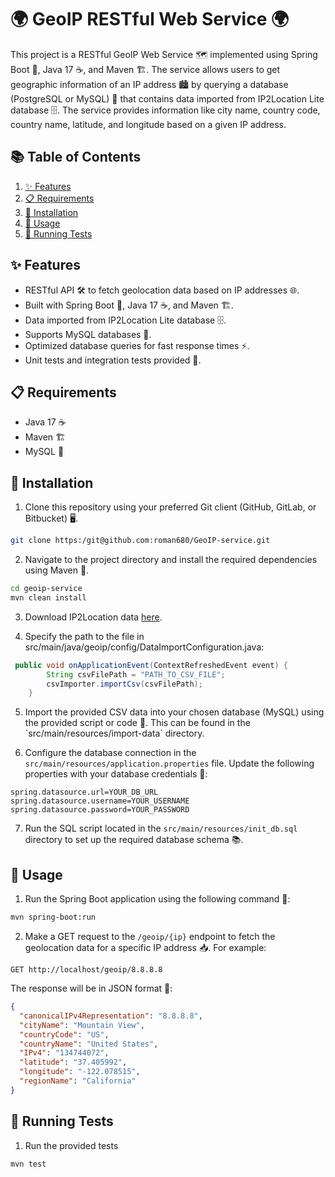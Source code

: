 # 🌍 GeoIP RESTful Web Service 🌍

This project is a RESTful GeoIP Web Service 🗺️ implemented using Spring Boot 🌱, Java 17 ☕, and Maven 🏗️. The service allows users to get geographic information of an IP address 🏙️ by querying a database (PostgreSQL or MySQL) 📁 that contains data imported from IP2Location Lite database 🗄️. The service provides information like city name, country code, country name, latitude, and longitude based on a given IP address.

## 📚 Table of Contents

1. [✨ Features](#features)
2. [📋 Requirements](#requirements)
3. [🔧 Installation](#installation)
4. [🚀 Usage](#usage)
5. [🧪 Running Tests](#running-tests)

## ✨ Features

- RESTful API 🛠️ to fetch geolocation data based on IP addresses 🌐.
- Built with Spring Boot 🌱, Java 17 ☕, and Maven 🏗️.
- Data imported from IP2Location Lite database 🗄️.
- Supports MySQL databases 📁.
- Optimized database queries for fast response times ⚡.
- Unit tests and integration tests provided 🧪.

## 📋 Requirements

- Java 17 ☕
- Maven 🏗️
- MySQL 📁

## 🔧 Installation

1. Clone this repository using your preferred Git client (GitHub, GitLab, or Bitbucket) 🖥️.

```bash
git clone https:/git@github.com:roman680/GeoIP-service.git
```

2. Navigate to the project directory and install the required dependencies using Maven 🔨.

```bash
cd geoip-service
mvn clean install
```
3. Download IP2Location data [here](https://lite.ip2location.com/database/db5-ip-country-region-city-latitude-longitude).

4. Specify the path to the file in src/main/java/geoip/config/DataImportConfiguration.java:
```java
 public void onApplicationEvent(ContextRefreshedEvent event) {
        String csvFilePath = "PATH_TO_CSV_FILE";
        csvImporter.importCsv(csvFilePath);
    }
```

5. Import the provided CSV data into your chosen database (MySQL) using the provided script or code 📝. This can be found in the \`src/main/resources/import-data\` directory.

6. Configure the database connection in the `src/main/resources/application.properties` file. Update the following properties with your database credentials 🔑:

```
spring.datasource.url=YOUR_DB_URL
spring.datasource.username=YOUR_USERNAME
spring.datasource.password=YOUR_PASSWORD
```

7. Run the SQL script located in the `src/main/resources/init_db.sql` directory to set up the required database schema 📚.

## 🚀 Usage

1. Run the Spring Boot application using the following command 🌱:

```bash
mvn spring-boot:run
```

2. Make a GET request to the `/geoip/{ip}` endpoint to fetch the geolocation data for a specific IP address 📥. For example:

```
GET http://localhost/geoip/8.8.8.8
```

The response will be in JSON format 📄:

```json
{
  "canonicalIPv4Representation": "8.8.8.8",
  "cityName": "Mountain View",
  "countryCode": "US",
  "countryName": "United States",
  "IPv4": "134744072",
  "latitude": "37.405992",
  "longitude": "-122.078515",
  "regionName": "California"
}
```

## 🧪 Running Tests

1. Run the provided tests
``` 
mvn test
```
